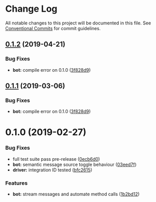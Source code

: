 # Change Log

All notable changes to this project will be documented in this file.
See [Conventional Commits](https://conventionalcommits.org) for commit guidelines.

## [0.1.2](https://github.com/Amazebot/rocket-control/compare/@amazebot/rocket-bot@0.1.0...@amazebot/rocket-bot@0.1.2) (2019-04-21)


### Bug Fixes

* **bot:** compile error on 0.1.0 ([3f828d9](https://github.com/Amazebot/rocket-control/commit/3f828d9))





## [0.1.1](https://github.com/Amazebot/rocket-control/compare/@amazebot/rocket-bot@0.1.0...@amazebot/rocket-bot@0.1.1) (2019-03-06)


### Bug Fixes

* **bot:** compile error on 0.1.0 ([3f828d9](https://github.com/Amazebot/rocket-control/commit/3f828d9))





# 0.1.0 (2019-02-27)


### Bug Fixes

* full test suite pass pre-release ([0ecb6d0](https://github.com/Amazebot/rocket-control/commit/0ecb6d0))
* **bot:** semantic message source toggle behaviour ([03eed7f](https://github.com/Amazebot/rocket-control/commit/03eed7f))
* **driver:** integration ID tested ([bfc2615](https://github.com/Amazebot/rocket-control/commit/bfc2615))


### Features

* **bot:** stream messages and automate method calls ([1b2bd12](https://github.com/Amazebot/rocket-control/commit/1b2bd12))
